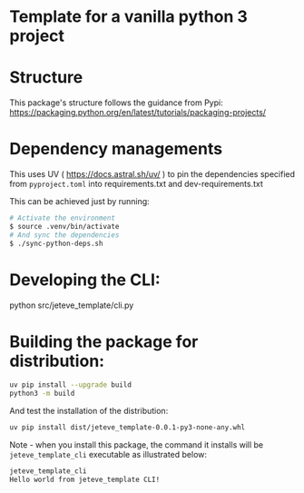 # Template for a vanilla python 3 project

# Structure

This package's structure follows the guidance from Pypi: https://packaging.python.org/en/latest/tutorials/packaging-projects/

# Dependency managements

This uses UV ( https://docs.astral.sh/uv/ ) to pin the dependencies specified from
```pyproject.toml``` into requirements.txt and dev-requirements.txt

This can be achieved just by running:
```sh
# Activate the environment 
$ source .venv/bin/activate
# And sync the dependencies
$ ./sync-python-deps.sh
```

# Developing the CLI:

python src/jeteve_template/cli.py

# Building the package for distribution:

```sh
uv pip install --upgrade build
python3 -m build
```

And test the installation of the distribution:

```sh
uv pip install dist/jeteve_template-0.0.1-py3-none-any.whl
```

Note - when you install this package, the command it installs will be `jeteve_template_cli` executable as illustrated below:

```sh
jeteve_template_cli 
Hello world from jeteve_template CLI!
```
